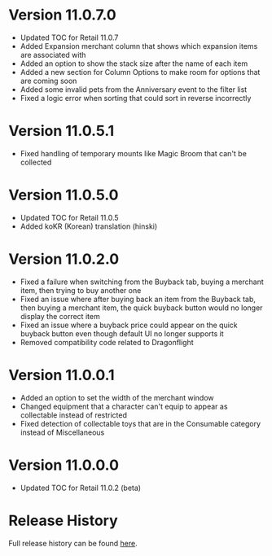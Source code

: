 # Version 11.0.7.0

- Updated TOC for Retail 11.0.7
- Added Expansion merchant column that shows which expansion items are associated with
- Added an option to show the stack size after the name of each item
- Added a new section for Column Options to make room for options that are coming soon
- Added some invalid pets from the Anniversary event to the filter list
- Fixed a logic error when sorting that could sort in reverse incorrectly

# Version 11.0.5.1

- Fixed handling of temporary mounts like Magic Broom that can't be collected

# Version 11.0.5.0

- Updated TOC for Retail 11.0.5
- Added koKR (Korean) translation (hinski)

# Version 11.0.2.0

- Fixed a failure when switching from the Buyback tab, buying a merchant item, then trying to buy another one
- Fixed an issue where after buying back an item from the Buyback tab, then buying a merchant item, the quick buyback button would no longer display the correct item
- Fixed an issue where a buyback price could appear on the quick buyback button even though default UI no longer supports it
- Removed compatibility code related to Dragonflight

# Version 11.0.0.1

- Added an option to set the width of the merchant window
- Changed equipment that a character can't equip to appear as collectable instead of restricted
- Fixed detection of collectable toys that are in the Consumable category instead of Miscellaneous

# Version 11.0.0.0

- Updated TOC for Retail 11.0.2 (beta)

# Release History

Full release history can be found [here](https://github.com/kstange/MerchantPlus/wiki/Release-Notes).


